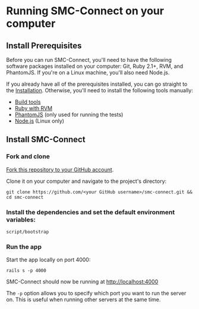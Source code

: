 # Running SMC-Connect on your computer

## Install Prerequisites
Before you can run SMC-Connect, you'll need to have the following software
packages installed on your computer: Git, Ruby 2.1+, RVM, and PhantomJS.
If you're on a Linux machine, you'll also need Node.js.

If you already have all of the prerequisites installed, you can go straight
to the [Installation](#install-smc-connect). Otherwise, you'll need to
install the following tools manually:

- [Build tools][build-tools]
- [Ruby with RVM][ruby]
- [PhantomJS][phantomjs] (only used for running the tests)
- [Node.js][node] (Linux only)

[build-tools]: https://github.com/codeforamerica/howto/blob/master/Build-Tools.md
[ruby]: https://github.com/codeforamerica/howto/blob/master/Ruby.md
[phantomjs]: https://github.com/jonleighton/poltergeist#installing-phantomjs
[node]: https://github.com/codeforamerica/howto/blob/master/Node.js.md

## Install SMC-Connect

### Fork and clone
[Fork this repository to your GitHub account][fork].

Clone it on your computer and navigate to the project's directory:

    git clone https://github.com/<your GitHub username>/smc-connect.git && cd smc-connect

[fork]: http://help.github.com/fork-a-repo/

### Install the dependencies and set the default environment variables:

    script/bootstrap

### Run the app
Start the app locally on port 4000:

    rails s -p 4000

SMC-Connect should now be running at [http://localhost:4000](http://localhost:4000)

The `-p` option allows you to specify which port you want to run the server on. This is useful when running other servers at the same time.
